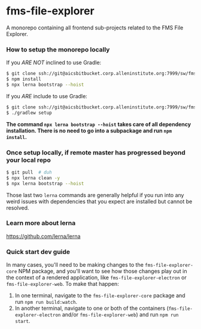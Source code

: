 fms-file-explorer
=====================

A monorepo containing all frontend sub-projects related to the FMS File Explorer.


### How to setup the monorepo locally

If you *ARE NOT* inclined to use Gradle:
```bash
$ git clone ssh://git@aicsbitbucket.corp.alleninstitute.org:7999/sw/fms-file-explorer.git  # duh
$ npm install
$ npx lerna bootstrap --hoist
```

If you *ARE* include to use Gradle:
```bash
$ git clone ssh://git@aicsbitbucket.corp.alleninstitute.org:7999/sw/fms-file-explorer.git  # duh
$ ./gradlew setup
```

**The command `npx lerna bootstrap --hoist` takes care of all dependency installation. There is no need to go into a subpackage and run `npm install`.**

### Once setup locally, if remote master has progressed beyond your local repo

```bash
$ git pull  # duh
$ npx lerna clean -y
$ npx lerna bootstrap --hoist
```

Those last two `lerna` commands are generally helpful if you run into any weird issues with dependencies that you expect are installed but cannot be resolved.


### Learn more about lerna

https://github.com/lerna/lerna


### Quick start dev guide

In many cases, you'll need to be making changes to the `fms-file-explorer-core` NPM package, and you'll want to see how those changes play out in the context of a rendered application, like `fms-file-explorer-electron` or `fms-file-explorer-web`. To make that happen:
1. In one terminal, navigate to the `fms-file-explorer-core` package and run `npm run build:watch`.
2. In another terminal, navigate to one or both of the containers (`fms-file-explorer-electron` and/or `fms-file-explorer-web`) and run `npm run start`.

